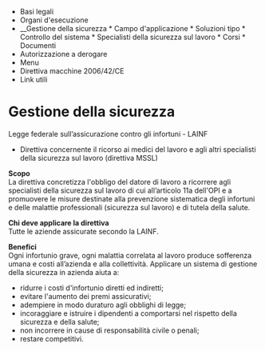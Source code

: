   * Basi legali
  * Organi d'esecuzione
  *  __Gestione della sicurezza
    * Campo d'applicazione
    * Soluzioni tipo
    * Controllo del sistema
    * Specialisti della sicurezza sul lavoro
    * Corsi
    * Documenti
  * Autorizzazione a derogare
  * Menu
  * Direttiva macchine 2006/42/CE
  * Link utili

#  Gestione della sicurezza

Legge federale sull’assicurazione contro gli infortuni - LAINF

  * Direttiva concernente il ricorso ai medici del lavoro e agli altri specialisti della sicurezza sul lavoro (direttiva MSSL)

 **Scopo**  
La direttiva concretizza l'obbligo del datore di lavoro a ricorrere agli
specialisti della sicurezza sul lavoro di cui all’articolo 11a dell'OPI e a
promuovere le misure destinate alla prevenzione sistematica degli infortuni e
delle malattie professionali (sicurezza sul lavoro) e di tutela della salute.  
  
 **Chi deve applicare la direttiva**  
Tutte le aziende assicurate secondo la LAINF.  
  
 **Benefici**  
Ogni infortunio grave, ogni malattia correlata al lavoro produce sofferenza
umana e costi all’azienda e alla collettività. Applicare un sistema di
gestione della sicurezza in azienda aiuta a:

  * ridurre i costi d'infortunio diretti ed indiretti;
  * evitare l'aumento dei premi assicurativi;
  * adempiere in modo duraturo agli obblighi di legge;
  * incoraggiare e istruire i dipendenti a comportarsi nel rispetto della sicurezza e della salute;
  * non incorrere in cause di responsabilità civile o penali;
  * restare competitivi.

